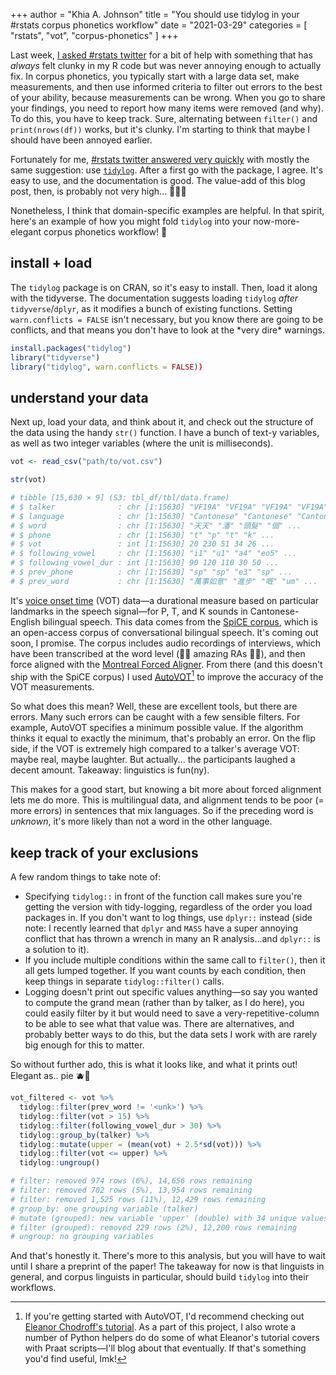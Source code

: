 +++
author = "Khia A. Johnson"
title = "You should use tidylog in your #rstats corpus phonetics workflow"
date = "2021-03-29"
categories = [
    "rstats",
    "vot",
    "corpus-phonetics"
	]
+++

Last week, [I asked #rstats twitter](https://twitter.com/khia_johnson/status/1375205038721658881) for a bit of help with something that has *always* felt clunky in my R code but was never annoying enough to actually fix. In corpus phonetics, you typically start with a large data set, make measurements, and then use informed criteria to filter out errors to the best of your ability, because measurements can be wrong. When you go to share your findings, you need to report how many items were removed (and why). To do this, you have to keep track. Sure, alternating between `filter()` and `print(nrows(df))` works, but it's clunky. I'm starting to think that maybe I should have been annoyed earlier. <!--more-->

Fortunately for me, [#rstats twitter answered very quickly](https://twitter.com/khia_johnson/status/1375208758352089089?s=20) with mostly the same suggestion: use [`tidylog`](https://github.com/elbersb/tidylog). After a first go with the package, I agree. It's easy to use, and the documentation is good. The value-add of this blog post, then, is probably not very high... 🤷🏻‍♀️

Nonetheless, I think that domain-specific examples are helpful. In that spirit, here's an example of how you might fold `tidylog` into your now-more-elegant corpus phonetics workflow! 🚀

## install + load

The `tidylog` package is on CRAN, so it's easy to install. Then, load it along with the tidyverse. The documentation suggests loading `tidylog` *after* `tidyverse`/`dplyr`, as it modifies a bunch of existing functions. Setting `warn.conflicts = FALSE` isn't necessary, but you know there are going to be conflicts, and  that means you don't have to look at the \*very dire\* warnings. 

```r
install.packages("tidylog")
library("tidyverse")
library("tidylog", warn.conflicts = FALSE))
```

## understand your data

Next up, load your data, and think about it, and check out the structure of the data using the handy `str()` function. I have a bunch of text-y variables, as well as two integer variables (where the unit is milliseconds). 

```r
vot <- read_csv("path/to/vot.csv")

str(vot)

# tibble [15,630 × 9] (S3: tbl_df/tbl/data.frame)
# $ talker              : chr [1:15630] "VF19A" "VF19A" "VF19A" "VF19A" ...
# $ language            : chr [1:15630] "Cantonese" "Cantonese" "Cantonese" "Cantonese" ...
# $ word                : chr [1:15630] "天天" "潘" "頭髮" "個" ...
# $ phone               : chr [1:15630] "t" "p" "t" "k" ...
# $ vot                 : int [1:15630] 20 230 51 34 26 ...
# $ following_vowel     : chr [1:15630] "i1" "u1" "a4" "eo5" ...
# $ following_vowel_dur : int [1:15630] 90 120 110 30 50 ...
# $ prev_phone          : chr [1:15630] "sp" "sp" "e3" "sp" ...
# $ prev_word           : chr [1:15630] "萬事如意" "進步" "嘅" "um" ...
```

It's [voice onset time](https://dictionary.apa.org/voice-onset-time) (VOT) data&mdash;a durational measure based on particular landmarks in the speech signal&mdash;for P, T, and K sounds in Cantonese-English bilingual speech. This data comes from the [SpiCE corpus](https://spice-corpus.readthedocs.io/en/latest/), which is an open-access corpus of conversational bilingual speech. It's coming out soon, I promise. The corpus includes audio recordings of interviews, which have been transcribed at the word level (🙏🏼 amazing RAs 🙏🏼), and then force aligned with the [Montreal Forced Aligner](https://montreal-forced-aligner.readthedocs.io/). From there (and this doesn't ship with the SpiCE corpus) I used [AutoVOT](https://github.com/mlml/autovot/)[^1] to improve the accuracy of the VOT measurements. 

So what does this mean? Well, these are excellent tools, but there are errors. Many such errors can be caught with a few sensible filters. For example, AutoVOT specifies a minimum possible value. If the algorithm thinks it equal to exactly the minimum, that's probably an error. On the flip side, if the VOT is extremely high compared to a talker's average VOT: maybe real, maybe laughter. But actually... the participants laughed a decent amount. Takeaway: linguistics is fun(ny). 

This makes for a good start, but knowing a bit more about forced alignment lets me do more. This is multilingual data, and alignment tends to be poor (= more errors) in sentences that mix languages. So if the preceding word is *unknown*, it's more likely than not a word in the other language. 

## keep track of your exclusions

A few random things to take note of:

- Specifying `tidylog::` in front of the function call makes sure you're getting the version with tidy-logging, regardless of the order you load packages in. If you don't want to log things, use `dplyr::` instead (side note: I recently learned that `dplyr` and `MASS` have a super annoying conflict that has thrown a wrench in many an R analysis...and `dplyr::` is a solution to it).
- If you include multiple conditions within the same call to `filter()`, then it all gets lumped together. If you want counts by each condition, then keep things in separate `tidylog::filter()` calls.
- Logging doesn't print out specific values anything&mdash;so say you wanted to compute the grand mean (rather than by talker, as I do here), you could easily filter by it but would need to save a very-repetitive-column to be able to see what that value was. There are alternatives, and probably better ways to do this, but the data sets I work with are rarely big enough for this to matter. 

So without further ado, this is what it looks like, and what it prints out! Elegant as.. pie 🫐🥧

```r
vot_filtered <- vot %>%
  tidylog::filter(prev_word != '<unk>') %>%
  tidylog::filter(vot > 15) %>%
  tidylog::filter(following_vowel_dur > 30) %>% 
  tidylog::group_by(talker) %>%
  tidylog::mutate(upper = (mean(vot) + 2.5*sd(vot))) %>%
  tidylog::filter(vot <= upper) %>%
  tidylog::ungroup()

# filter: removed 974 rows (6%), 14,656 rows remaining
# filter: removed 702 rows (5%), 13,954 rows remaining
# filter: removed 1,525 rows (11%), 12,429 rows remaining
# group_by: one grouping variable (talker)
# mutate (grouped): new variable 'upper' (double) with 34 unique values and 0% NA
# filter (grouped): removed 229 rows (2%), 12,200 rows remaining
# ungroup: no grouping variables
```

And that's honestly it. There's more to this analysis, but you will have to wait until I share a preprint of the paper! The takeaway for now is that linguists in general, and corpus linguists in particular, should build `tidylog` into their workflows.


[^1]: If you're getting started with AutoVOT, I'd recommend checking out [Eleanor Chodroff's tutorial](https://eleanorchodroff.com/tutorial/autovot.html). As a part of this project, I also wrote a number of Python helpers do do some of what Eleanor's tutorial covers with Praat scripts&mdash;I'll blog about that eventually. If that's something you'd find useful, lmk!
